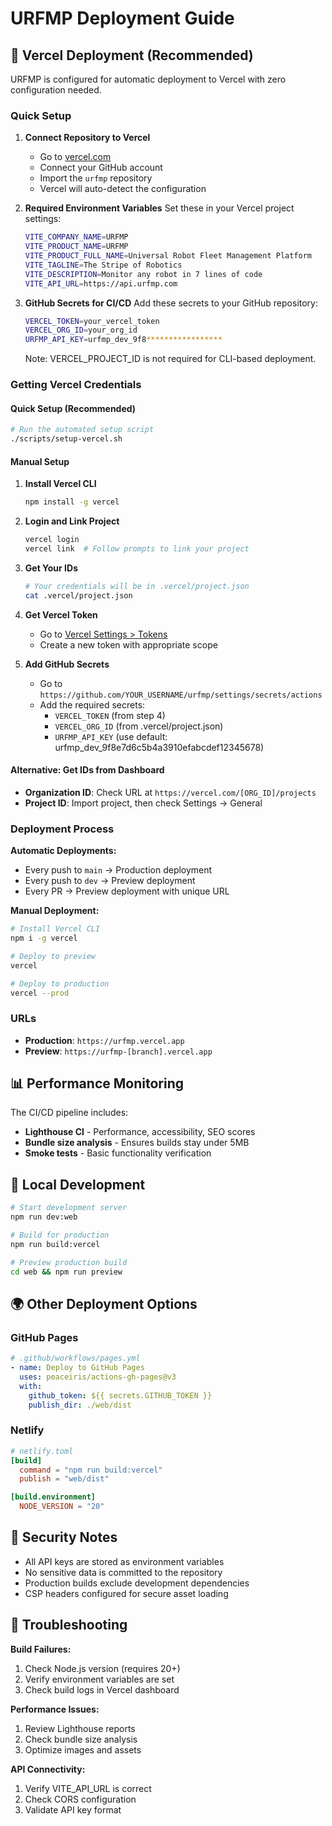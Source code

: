 # URFMP Deployment Guide

## 🚀 Vercel Deployment (Recommended)

URFMP is configured for automatic deployment to Vercel with zero configuration needed.

### Quick Setup

1. **Connect Repository to Vercel**
   - Go to [vercel.com](https://vercel.com)
   - Connect your GitHub account
   - Import the `urfmp` repository
   - Vercel will auto-detect the configuration

2. **Required Environment Variables**
   Set these in your Vercel project settings:

   ```bash
   VITE_COMPANY_NAME=URFMP
   VITE_PRODUCT_NAME=URFMP
   VITE_PRODUCT_FULL_NAME=Universal Robot Fleet Management Platform
   VITE_TAGLINE=The Stripe of Robotics
   VITE_DESCRIPTION=Monitor any robot in 7 lines of code
   VITE_API_URL=https://api.urfmp.com
   ```

3. **GitHub Secrets for CI/CD**
   Add these secrets to your GitHub repository:

   ```bash
   VERCEL_TOKEN=your_vercel_token
   VERCEL_ORG_ID=your_org_id
   URFMP_API_KEY=urfmp_dev_9f8*****************
   ```

   Note: VERCEL_PROJECT_ID is not required for CLI-based deployment.

### Getting Vercel Credentials

#### Quick Setup (Recommended)

```bash
# Run the automated setup script
./scripts/setup-vercel.sh
```

#### Manual Setup

1. **Install Vercel CLI**

   ```bash
   npm install -g vercel
   ```

2. **Login and Link Project**

   ```bash
   vercel login
   vercel link  # Follow prompts to link your project
   ```

3. **Get Your IDs**

   ```bash
   # Your credentials will be in .vercel/project.json
   cat .vercel/project.json
   ```

4. **Get Vercel Token**
   - Go to [Vercel Settings > Tokens](https://vercel.com/account/tokens)
   - Create a new token with appropriate scope

5. **Add GitHub Secrets**
   - Go to `https://github.com/YOUR_USERNAME/urfmp/settings/secrets/actions`
   - Add the required secrets:
     - `VERCEL_TOKEN` (from step 4)
     - `VERCEL_ORG_ID` (from .vercel/project.json)
     - `URFMP_API_KEY` (use default: urfmp_dev_9f8e7d6c5b4a3910efabcdef12345678)

#### Alternative: Get IDs from Dashboard

- **Organization ID**: Check URL at `https://vercel.com/[ORG_ID]/projects`
- **Project ID**: Import project, then check Settings → General

### Deployment Process

**Automatic Deployments:**

- Every push to `main` → Production deployment
- Every push to `dev` → Preview deployment
- Every PR → Preview deployment with unique URL

**Manual Deployment:**

```bash
# Install Vercel CLI
npm i -g vercel

# Deploy to preview
vercel

# Deploy to production
vercel --prod
```

### URLs

- **Production**: `https://urfmp.vercel.app`
- **Preview**: `https://urfmp-[branch].vercel.app`

## 📊 Performance Monitoring

The CI/CD pipeline includes:

- **Lighthouse CI** - Performance, accessibility, SEO scores
- **Bundle size analysis** - Ensures builds stay under 5MB
- **Smoke tests** - Basic functionality verification

## 🔧 Local Development

```bash
# Start development server
npm run dev:web

# Build for production
npm run build:vercel

# Preview production build
cd web && npm run preview
```

## 🌍 Other Deployment Options

### GitHub Pages

```yaml
# .github/workflows/pages.yml
- name: Deploy to GitHub Pages
  uses: peaceiris/actions-gh-pages@v3
  with:
    github_token: ${{ secrets.GITHUB_TOKEN }}
    publish_dir: ./web/dist
```

### Netlify

```toml
# netlify.toml
[build]
  command = "npm run build:vercel"
  publish = "web/dist"

[build.environment]
  NODE_VERSION = "20"
```

## 🔐 Security Notes

- All API keys are stored as environment variables
- No sensitive data is committed to the repository
- Production builds exclude development dependencies
- CSP headers configured for secure asset loading

## 📝 Troubleshooting

**Build Failures:**

1. Check Node.js version (requires 20+)
2. Verify environment variables are set
3. Check build logs in Vercel dashboard

**Performance Issues:**

1. Review Lighthouse reports
2. Check bundle size analysis
3. Optimize images and assets

**API Connectivity:**

1. Verify VITE_API_URL is correct
2. Check CORS configuration
3. Validate API key format
